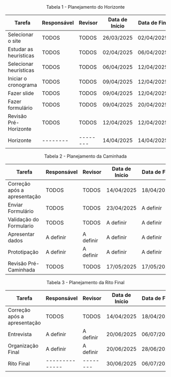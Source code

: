<center>
Tabela 1 - Planejamento do Horizonte
</center>

| **Tarefa**                       | **Responsável** | **Revisor** | **Data de Início** | **Data de Fim** | **Data de Revisão** |
|----------------------------------|-----------------|-------------|---------------------|------------------|---------------------|
| Selecionar o site               | TODOS           | TODOS       | 26/03/2025          | 02/04/2025       | 03/04/2025          |
| Estudar as heurísticas          | TODOS           | TODOS       | 02/04/2025          | 06/04/2025       | 07/04/2025          |
| Selecionar heurísticas          | TODOS           | TODOS       | 06/04/2025          | 12/04/2025       | 11/04/2025          |
| Iniciar o cronograma            | TODOS           | TODOS       | 09/04/2025          | 12/04/2025       | 12/04/2025          |
| Fazer slide                     | TODOS           | TODOS       | 09/04/2025          | 12/04/2025       | 12/04/2025          |
| Fazer formulário                | TODOS           | TODOS       | 09/04/2025          | 20/04/2025      | 21/04/2025          |
| Revisão Pré-Horizonte           | TODOS           | TODOS       | 12/04/2025          | 12/04/2025       | 12/04/2025          |
| Horizonte   |       --------          | --------       | 14/04/2025          | 14/04/2025       | ------------         |

<center>
Tabela 2 - Planejamento da Caminhada
</center>

| **Tarefa**                       | **Responsável** | **Revisor** | **Data de Início** | **Data de Fim** | **Data de Revisão** |
|----------------------------------|-----------------|-------------|---------------------|------------------|---------------------|
| Correção após a apresentação     | TODOS           | TODOS       | 14/04/2025          | 18/04/2025       | 19/04/2025          |
| Enviar Formulário               | TODOS           | TODOS       | 23/04/2025          | A definir       | A definir          |
| Validação do Formulario                                 | TODOS                | TODOS            | A definir                    | A definir                 | A definir                    |
| Apresentar dados                                 | A definir  | A definir            |A definir| A definir              | A definir                   |
| Prototipação                                 | A definir  | A definir            |A definir| A definir              | A definir                   |
| Revisão Pré-Caminhada           | TODOS           | TODOS       | 17/05/2025          | 17/05/2025       | 18/05/2025          |

<center>
Tabela 3 - Planejamento da Rito Final
</center>


| **Tarefa**                       | **Responsável** | **Revisor** | **Data de Início** | **Data de Fim** | **Data de Revisão** |
|----------------------------------|-----------------|-------------|---------------------|------------------|---------------------|
| Correção após a apresentação     | TODOS           | TODOS       | 14/04/2025          | 18/04/2025       | 19/04/2025          |
| Entrevista    | A definir| A definir| 20/06/2025          | 06/07/2025       | A definir |
| Organização Final    | A definir| A definir| 20/06/2025          | 28/06/2025       | 29/06/2025|
| Rito Final    | --------------| --------| 30/06/2025          | 06/07/2025       | ------------|